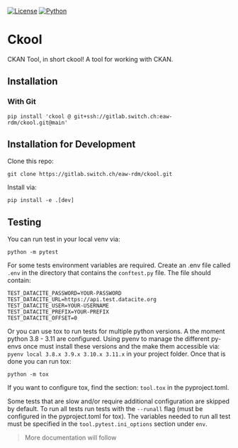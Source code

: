 [![License](https://img.shields.io/badge/LICENSE-GPL3.0-blue)](https://www.gnu.org/licenses/gpl-3.0.en.html)
[![Python](https://img.shields.io/badge/python-3.8%20%7C%203.9%20%7C%203.10%20%7C%203.11-green)](https://www.gnu.org/licenses/gpl-3.0.en.html)

# Ckool

CKAN Tool, in short ckool! A tool for working with CKAN.

## Installation

### With Git

```shell
pip install 'ckool @ git+ssh://gitlab.switch.ch:eaw-rdm/ckool.git@main'
```

## Installation for Development

Clone this repo:
```shell
git clone https://gitlab.switch.ch/eaw-rdm/ckool.git
```

Install via:
```shell
pip install -e .[dev]
```

## Testing

You can run test in your local venv via:

```shell
python -m pytest
```

For some tests environment variables are required. Create an .env file called `.env` in the directory that contains the `conftest.py` file.
The file should contain:
```env
TEST_DATACITE_PASSWORD=YOUR-PASSWORD
TEST_DATACITE_URL=https://api.test.datacite.org
TEST_DATACITE_USER=YOUR-USERNAME
TEST_DATACITE_PREFIX=YOUR-PREFIX
TEST_DATACITE_OFFSET=0
```

Or you can use tox to run tests for multiple python versions. A the moment python 3.8 - 3.11 are configured.
Using pyenv to manage the different py-envs once must install these versions and the make them accessible via:
`pyenv local 3.8.x 3.9.x 3.10.x 3.11.x` in your project folder. Once that is done you can run tox:

```shell
python -m tox
```
If you want to configure tox, find the section: `tool.tox` in the pyproject.toml.

Some tests that are slow and/or require additional configuration are skipped by default.
To run all tests run tests with the `--runall` flag (must be configured in the pyproject.toml for tox).
The variables needed to run all test must be specified in the `tool.pytest.ini_options` section under `env`.


> More documentation will follow